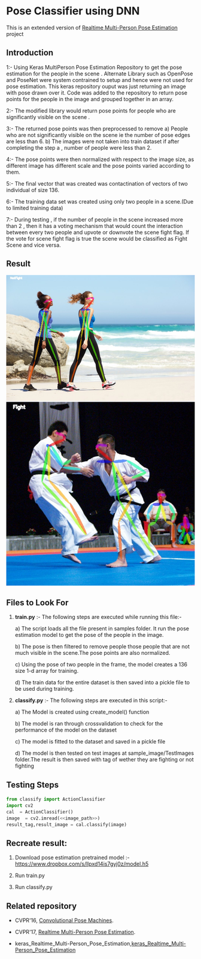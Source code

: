 # Pose Classifier using DNN
This is an extended version of  [Realtime Multi-Person Pose Estimation](https://github.com/ZheC/Realtime_Multi-Person_Pose_Estimation) project  

## Introduction

1:-  Using Keras MultiPerson Pose Estimation Repository to get the pose estimation for the people in the scene . Alternate Library such as OpenPose and PoseNet were system contrained to setup and hence were not used for pose estimation. This keras repository ouput was just returning an image with pose drawn over it. Code was added to the repository to return pose points for the people in the image and grouped together in an array. 

2:- The modified library would return pose points for people who are significantly visible on the scene .

3:- The returned pose points was then preprocessed to remove a) People who are not significantly visible on the scene ie the number of pose edges are less than 6. b) The images were not taken into train dataset if after completing the step a , number of people were less than 2. 

4:- The pose points were then normalized with respect to the image size, as different image has different scale and the pose points varied according to them. 

5:-  The final vector that was created was contactination of vectors of two individual of size 136. 

6:- The training data set was created using only two people in a scene.(Due to limited training data)

7:- During testing , if the number of people in the scene increased more than 2 , then it has a voting mechanism that would count the interaction between every two people and upvote or downvote the scene fight flag. If the vote for scene fight flag is true the scene would be classified as Fight Scene and vice versa.

## Result

![alt text](result_burn-more-calories-walking.jpg)
![alt text](result_P1012543.jpg)

## Files to Look For 

1. **train.py** :- The following steps are executed while running this file:- 

    a) The script loads all the file present in samples folder. It run the pose estimation model to get the pose of the people in the image. 

    b) The pose is then filtered to remove people those people that are not much visible in the scene.The pose points are also normalized. 

    c) Using the pose of two people in the frame, the model creates a 136 size 1-d array for training. 

    d) The train data for the entire dataset is then saved into a pickle file to be used during training. 

2. **classify.py** :- The following steps are executed in this script:- 

   a) The Model is created using create_model() function 

   b) The model is ran through crossvalidation to check for the performance of the model on the dataset

   c) The model is fitted to the dataset and saved in a pickle file

   d) The model is then tested on test images at sample_image/TestImages folder.The result is then saved with tag of wether they are fighting or not fighting


## Testing Steps

```python
from classify import ActionClassifier
import cv2
cal  = ActionClassifier()
image  = cv2.imread(<<image_path>>)
result_tag,result_image = cal.classify(image)
```

## Recreate result:

1. Download pose estimation pretrained model :- https://www.dropbox.com/s/llpxd14is7gyj0z/model.h5

2. Run train.py

3. Run classify.py

## Related repository
- CVPR'16, [Convolutional Pose Machines](https://github.com/shihenw/convolutional-pose-machines-release).
- CVPR'17, [Realtime Multi-Person Pose Estimation](https://github.com/ZheC/Realtime_Multi-Person_Pose_Estimation).

- keras_Realtime_Multi-Person_Pose_Estimation,[keras_Realtime_Multi-Person_Pose_Estimation](https://github.com/michalfaber/keras_Realtime_Multi-Person_Pose_Estimation)